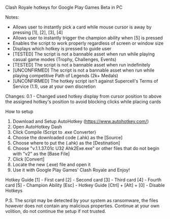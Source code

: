 Clash Royale hotkeys for Google Play Games Beta in PC

Notes:
- Allows user to instantly pick a card while mouse cursor is away by pressing [1], [2], [3], [4] 
- Allows user to instantly trigger the champion ability when [5] is pressed
- Enables the script to work properly regardless of screen or window size
- Displays which hotkey is pressed to guide user
- [TESTED] The script is not a bannable asset when run while playing casual game modes (Trophy, Challenges, Events)
- [TESTED] The script is not a bannable asset when run indefinitely
- [UNCONFIRMED] The script is not a bannable asset when run while playing competitive Path of Legends (2k+ Medals)
- [UNCONFIRMED] The hotkey script isn't against Supercell's Terms of Service (1.1), use at your own discretion

Changes:
0.1 - Changed used hotkey display from cursor position to above the assigned hotkey's position to avoid blocking clicks while placing cards


How to setup
1. Download and Setup AutoHotkey (https://www.autohotkey.com/)
2. Open AutoHotkey Dash
3. Click Compile (Script to .exe Converter)
4. Choose the downloaded code (.ahk) as the [Source]
5. Choose where to put the (.ahk) as the [Destination]
6. Choose "v.1.1.37.01c U32 Ahk2Exe.exe" or other files that do not begin with "v2" as the [Base File]
7. Click [Convert]
8. Locate the new (.exe) file and open it
9. Use it with Google Play Games' Clash Royale and Enjoy!

Hotkey Guide
[1] - First card
[2] - Second card
[3] - Third card
[4] - Fourth card
[5] - Champion Ability
[Esc] - Hotkey Guide
[Ctrl] + [Alt] + [0] - Disable Hotkeys


P.S.
The script may be detected by your system as ransomware, the files however does not contain any malicious properties. 
Continue at your own volition, do not continue the setup if not trusted.
